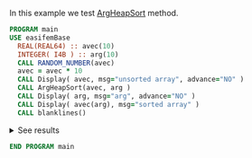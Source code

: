 In this example we test [ArgHeapSort](ArgHeapSort.md) method.

```fortran {8}
PROGRAM main
USE easifemBase
  REAL(REAL64) :: avec(10)
  INTEGER( I4B ) :: arg(10)
  CALL RANDOM_NUMBER(avec)
  avec = avec * 10
  CALL Display( avec, msg="unsorted array", advance="NO" )
  CALL ArgHeapSort(avec, arg )
  CALL Display( arg, msg="arg", advance="NO" )
  CALL Display( avec(arg), msg="sorted array" )
  CALL blanklines()
```

<details>

<summary>See results</summary>

<div>

|unsorted array|  arg|  sorted array|
|--------------|  ---|  ------------|
|   0.22266    |   1 |    0.22266|
|   4.14185    |   5 |    1.86131|
|   1.91306    |   3 |    1.91306|
|   6.25599    |   9 |    3.14910|
|   1.86131    |   2 |    4.14185|
|   5.61020    |   7 |    4.56137|
|   4.56137    |   6 |    5.61020|
|   9.58795    |   4 |    6.25599|
|   3.14910    |   8 |    9.58795|
|   9.77462    |  10 |    9.77462|

</div>

</details>

```fortran
END PROGRAM main
```
